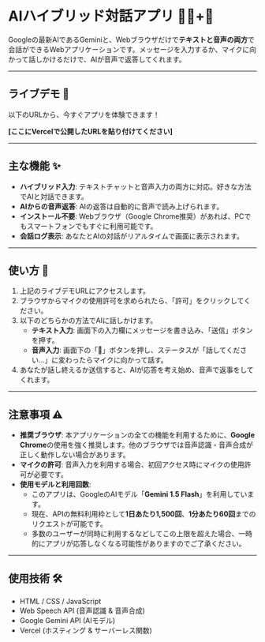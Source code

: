 # AIハイブリッド対話アプリ 🤖💬+🎤

Googleの最新AIであるGeminiと、Webブラウザだけで**テキストと音声の両方**で会話ができるWebアプリケーションです。メッセージを入力するか、マイクに向かって話しかけるだけで、AIが音声で返答してくれます。

---

## ライブデモ 🚀

以下のURLから、今すぐアプリを体験できます！

**[ここにVercelで公開したURLを貼り付けてください]**

---

## 主な機能 ✨

* **ハイブリッド入力**: テキストチャットと音声入力の両方に対応。好きな方法でAIと対話できます。
* **AIからの音声返答**: AIの返答は自動的に音声で読み上げられます。
* **インストール不要**: Webブラウザ（Google Chrome推奨）があれば、PCでもスマートフォンでもすぐに利用可能です。
* **会話ログ表示**: あなたとAIの対話がリアルタイムで画面に表示されます。

---

## 使い方 📝

1.  上記のライブデモURLにアクセスします。
2.  ブラウザからマイクの使用許可を求められたら、「許可」をクリックしてください。
3.  以下のどちらかの方法でAIに話しかけます。
    * **テキスト入力**: 画面下の入力欄にメッセージを書き込み、「送信」ボタンを押す。
    * **音声入力**: 画面下の「🎤」ボタンを押し、ステータスが「話してください...」に変わったらマイクに向かって話す。
4.  あなたが話し終えるか送信すると、AIが応答を考え始め、音声で返事をしてくれます。

---

## 注意事項 ⚠️

* **推奨ブラウザ**: 本アプリケーションの全ての機能を利用するために、**Google Chrome**の使用を強く推奨します。他のブラウザでは音声認識・音声合成が正しく動作しない場合があります。
* **マイクの許可**: 音声入力を利用する場合、初回アクセス時にマイクの使用許可が必要です。
* **使用モデルと利用回数**: 
    * このアプリは、GoogleのAIモデル「**Gemini 1.5 Flash**」を利用しています。
    * 現在、APIの無料利用枠として**1日あたり1,500回**、**1分あたり60回**までのリクエストが可能です。
    * 多数のユーザーが同時に利用するなどしてこの上限を超えた場合、一時的にアプリが応答しなくなる可能性がありますのでご了承ください。

---

## 使用技術 🛠️

* HTML / CSS / JavaScript
* Web Speech API (音声認識 & 音声合成)
* Google Gemini API (AIモデル)
* Vercel (ホスティング & サーバーレス関数)
